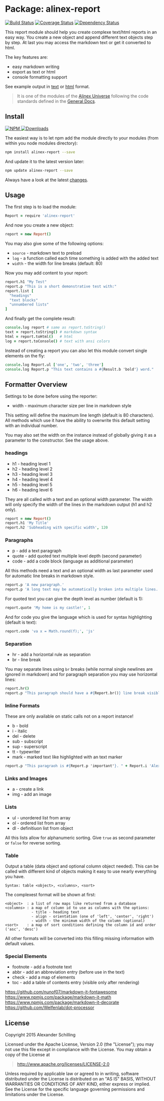 Package: alinex-report
=================================================

[![Build Status](https://travis-ci.org/alinex/node-report.svg?branch=master)](https://travis-ci.org/alinex/node-report)
[![Coverage Status](https://coveralls.io/repos/alinex/node-report/badge.png?branch=master)](https://coveralls.io/r/alinex/node-report?branch=master)
[![Dependency Status](https://gemnasium.com/alinex/node-report.png)](https://gemnasium.com/alinex/node-report)

This report module should help you create complexe text/html reports in an easy
way. You create a new object and append different text objects step by step. At last
you may access the markdown text or get it converted to html.

The key features are:

- easy markdown writing
- export as text or html
- console formatting support

See example output in [text](https://raw.githubusercontent.com/alinex/node-report/master/src/doc/test.txt)
or [html](https://raw.githubusercontent.com/alinex/node-report/master/src/doc/test.html) format.

> It is one of the modules of the [Alinex Universe](http://alinex.github.io/code.html)
> following the code standards defined in the [General Docs](http://alinex.github.io/node-alinex).


Install
-------------------------------------------------

[![NPM](https://nodei.co/npm/alinex-database.png?downloads=true&downloadRank=true&stars=true)
 ![Downloads](https://nodei.co/npm-dl/alinex-database.png?months=9&height=3)
](https://www.npmjs.com/package/alinex-database)

The easiest way is to let npm add the module directly to your modules
(from within you node modules directory):

``` sh
npm install alinex-report --save
```

And update it to the latest version later:

``` sh
npm update alinex-report --save
```

Always have a look at the latest [changes](Changelog.md).


Usage
-------------------------------------------------

The first step is to load the module:

``` coffee
Report = require 'alinex-report'
```

And now you create a new object:

``` coffee
report = new Report()
```

You may also give some of the following options:

- `source` - markdown text to preload
- `log` - a function called each time something is added with the added text
- `width` - the width for line breaks (default: 80)

Now you may add content to your report:

``` coffee
report.h1 "My Test"
report.p "This is a short demonstrative test with:"
report.list [
  "headings"
  "text blocks"
  "unnumbered lists"
]
```

And finally get the complete result:

``` coffee
console.log report # same as report.toString()
text = report.toString() # markdown syntax
html = report.toHtml()   # html
log = report.toConsole() # text with ansi colors
```

Instead of creating a report you can also let this module convert single elements
on the fly:

``` coffee
console.log Report.ul ['one', 'two', 'three']
console.log Report.p "This text contains a #{Result.b 'bold'} word."
```


Formatter Overview
-------------------------------------------------

Settings to be done before using the reporter:

- width - maximum character size per line in markdown style

This setting will define the maximum line length (default is 80 characters). All
methods which use it have the ability to overwrite this default setting with an
individual number.

You may also set the width on the instance instead of globally giving it as a
parameter to the constructor. See the usage above.

### headings

- h1 - heading level 1
- h2 - heading level 2
- h3 - heading level 3
- h4 - heading level 4
- h5 - heading level 5
- h6 - heading level 6

They are all called with a text and an optional width parameter. The width will
only specify the width of the lines in the markdown output (h1 and h2 only).

``` coffee
report = new Report()
report.h1 'My Title'
report.h2 'Subheading with specific width', 120
```

### Paragraphs

- p - add a text paragraph
- quote - add quoted text multiple level depth (second parameter)
- code - add a code block (language as additional parameter)

All this methods need a text and an optional width as last parameter used for
automatic line breaks in markdown style.

``` coffee
report.p 'A new paragraph.'
report.p 'A long text may be automatically broken into multiple lines.', 40
```

For quoted text you can give the depth level as number (default is 1):

``` coffee
report.quote 'My home is my castle!', 1
```

And for code you give the language which is used for syntax highlighting (default
is text):

``` coffee
report.code 'va x = Math.round(f);', 'js'
```

### Separation

- hr - add a horizontal rule as separation
- br - line break

You may separate lines using `br` breaks (while normal single newlines are ignored in
markdown) and for paragraph separation you may use horizontal lines:

``` coffee
report.hr()
report.p "This paragraph should have a #{Report.br()} line break visible also in html."
```

### Inline Formats

These are only available on static calls not on a report instance!

- b - bold
- i - italic
- del - delete
- sub - subscript
- sup - superscript
- tt - typewriter
- mark - marked text like highlighted with an text marker

``` coffee
report.p "This paragraoh is #{Report.p 'important'}. " + Report.i 'Alex'
```

### Links and Images

- a - create a link
- img - add an image


### Lists

- ul - unordered list from array
- ol - ordered list from array
- dl - definitiuon list from object

All this lists allow for alphanumeric sorting. Give `true` as second parameter or
`false` for reverse sorting.

### Table

Output a table (data object and optional column object needed). This can be called
with different kind of objects making it easy to use nearly everything you have.

    Syntax: table <object>, <columns>, <sort>

The complexest format will be shown at first:

    <object>  : a list of row maps like returned from a database
    <columns> : a map of column id to use as columns with the options:
                - title - heading text
                - align - orientation (one of 'left', 'center', 'right')
                - width - the minimum width of the column (optional)
    <sort>    : a map of sort conditions defining the column id and order ('asc', 'desc')

All other formats will be converted into this filling missing information with
default values.

### Special Elements

- footnote - add a footnote text
- abbr - add an abbreviation entry (before use in the text)
- check - add a map of elements
- toc - add a table of contents entry (visible only after rendering)


https://github.com/nunof07/markdown-it-fontawesome
https://www.npmjs.com/package/markdown-it-math
https://www.npmjs.com/package/markdown-it-decorate
https://github.com/Welfenlab/dot-processor

License
-------------------------------------------------

Copyright 2015 Alexander Schilling

Licensed under the Apache License, Version 2.0 (the "License");
you may not use this file except in compliance with the License.
You may obtain a copy of the License at

>  <http://www.apache.org/licenses/LICENSE-2.0>

Unless required by applicable law or agreed to in writing, software
distributed under the License is distributed on an "AS IS" BASIS,
WITHOUT WARRANTIES OR CONDITIONS OF ANY KIND, either express or implied.
See the License for the specific language governing permissions and
limitations under the License.

